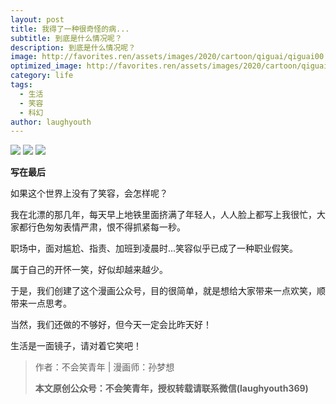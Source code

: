 ```yaml
---
layout: post
title: 我得了一种很奇怪的病...
subtitle: 到底是什么情况呢？
description: 到底是什么情况呢？
image: http://favorites.ren/assets/images/2020/cartoon/qiguai/qiguai00.jpeg
optimized_image: http://favorites.ren/assets/images/2020/cartoon/qiguai/qiguai00.jpeg
category: life
tags:
  - 生活
  - 笑容
  - 科幻
author: laughyouth
---
```


![](http://favorites.ren/assets/images/2020/cartoon/qiguai/qiguai01.jpg)
![](http://favorites.ren/assets/images/2020/cartoon/qiguai/qiguai02.jpg)
![](http://favorites.ren/assets/images/2020/cartoon/qiguai/qiguai03.jpg)

**写在最后**

如果这个世界上没有了笑容，会怎样呢？

我在北漂的那几年，每天早上地铁里面挤满了年轻人，人人脸上都写上我很忙，大家都行色匆匆表情严肃，恨不得抓紧每一秒。

职场中，面对尴尬、指责、加班到凌晨时...笑容似乎已成了一种职业假笑。

属于自己的开怀一笑，好似却越来越少。

于是，我们创建了这个漫画公众号，目的很简单，就是想给大家带来一点欢笑，顺带来一点思考。

当然，我们还做的不够好，但今天一定会比昨天好！

生活是一面镜子，请对着它笑吧！

>作者：不会笑青年 | 漫画师：孙梦想
>
>**本文原创公众号：不会笑青年，授权转载请联系微信(laughyouth369)**

